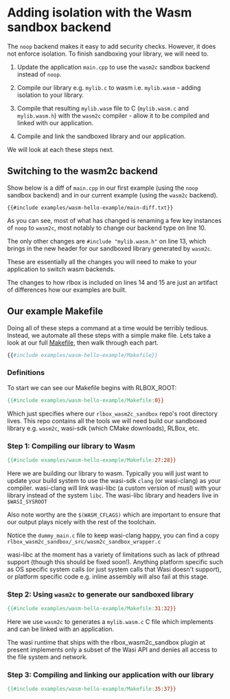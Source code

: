 # Adding isolation with the Wasm sandbox backend

The `noop` backend makes it easy to add security checks. However, it does not enforce
isolation. To finish sandboxing your library, we will need to.

1. Update the application `main.cpp` to use the `wasm2c` sandbox backend instead
   of `noop`.

2. Compile our library e.g. `mylib.c` to wasm i.e. `mylib.wasm` - adding
   isolation to your library.

3. Compile that resulting `mylib.wasm` file to C (`mylib.wasm.c` and `mylib.wasm.h`)
   with the `wasm2c` compiler - allow it to be compiled and linked with our
   application.

4. Compile and link the sandboxed library and our application.

We will look at each these steps next.

## Switching to the wasm2c backend

Show below is a diff of ``main.cpp`` in our first example (using the `noop`
sandbox backend) and in our current example (using the `wasm2c` backend).

```
{{#include examples/wasm-hello-example/main-diff.txt}}
```

As you can see, most of what has changed is renaming a few key instances of
`noop` to `wasm2c`, most notably to change our backend type on line 10.

The only other changes are ```#include "mylib.wasm.h"``` on line 13, which
brings in the new header for our sandboxed library generated by `wasm2c`.

These are essentially all the changes you will need to make to your application
to switch wasm backends.

The changes to how rlbox is included on lines 14 and 15 are just an artifact of
differences how our examples are built.


## Our example Makefile

Doing all of these steps a command at a time would be terribly tedious.
Instead, we automate all these steps with a simple make file. Lets take a look
at our full [Makefile](examples/wasm-hello-example/Makefile), then walk through
each part.

```Makefile
{{#include examples/wasm-hello-example/Makefile}}
```

### Definitions

To start we can see our Makefile begins with RLBOX_ROOT: 

```Makefile
{{#include examples/wasm-hello-example/Makefile:0}}
```

Which just specifies where our `rlbox_wasm2c_sandbox` repo's root directory
lives. This repo contains all the tools we will need build our sandboxed library
e.g. `wasm2c`, wasi-sdk (which CMake downloads), RLBox, etc.

### Step 1: Compiling our library to Wasm

```Makefile
{{#include examples/wasm-hello-example/Makefile:27:28}}
```

Here we are building our library to wasm. Typically you will just want to update
your build system to use the wasi-sdk `clang` (or wasi-clang) as your compiler.
wasi-clang will link wasi-libc (a custom version of musl) with your library
instead of the system `libc`. The wasi-libc library and headers live in
`$WASI_SYSROOT`

Also note worthy are the `$(WASM_CFLAGS)` which are important to ensure that
our output plays nicely with the rest of the toolchain.

<!-- XXX explain flags -->

Notice the `dummy_main.c` file to keep wasi-clang happy, you can find a copy
`rlbox_wasm2c_sandbox/_src/wasm2c_sandbox_wrapper.c`

wasi-libc at the moment has a variety of limitations such as lack of pthread
support (though this should be fixed soon!). Anything platform specific such as
OS specific system calls (or just system calls that Wasi doesn't support), or
platform specific code e.g. inline assembly will also fail at this stage.


### Step 2: Using `wasm2c` to generate our sandboxed library

```Makefile
{{#include examples/wasm-hello-example/Makefile:31:32}}
```


Here we use  `wasm2c` to generates a `mylib.wasm.c` C file which implements and
can be linked with an application. 

<!-- XXX how do we use mylib.wasm.h -->
<!-- XXX depends on wasm runtime to provide capabilities required by core wasm api -->
<!-- e.g. memory allocation to grow heap. wasm-libc will make `system calls` to wasi -->
<!-- which are implemented by the wasi-runtime. -->

The wasi runtime that ships with the rlbox_wasm2c_sandbox plugin at present
implements only a subset of the Wasi API and denies all access to the file
system and network.

### Step 3: Compiling and linking our application with our library

```Makefile
{{#include examples/wasm-hello-example/Makefile:35:37}}
```

<!-- XXX not our .c and .h files -->
<!-- XXX explain separate library compile and link step -->
<!-- XXX explain wasi and wasm runtime -->
<!-- XXX files and headers -->
